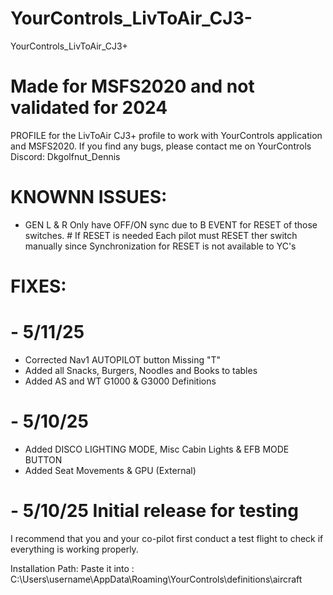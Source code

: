 # YourControls_LivToAir_CJ3-
YourControls_LivToAir_CJ3+
# Made for MSFS2020 and not validated for 2024

PROFILE for the LivToAir CJ3+ profile to work with YourControls application and MSFS2020.
If you find any bugs, please contact me on YourControls Discord: Dkgolfnut_Dennis

# KNOWNN ISSUES:
  - GEN L & R Only have OFF/ON sync due to B EVENT for RESET of those switches. # If RESET is needed Each pilot must RESET ther switch manually since Synchronization for RESET is not available to YC's

# FIXES:
#   - 5/11/25  
   - Corrected Nav1 AUTOPILOT button Missing "T"
   - Added all Snacks, Burgers, Noodles and Books to tables
   - Added AS and WT G1000 & G3000 Definitions
#   - 5/10/25  
   - Added DISCO LIGHTING MODE, Misc Cabin Lights & EFB MODE BUTTON
   - Added Seat Movements & GPU (External)
#   - 5/10/25 Initial release for testing   

I recommend that you and your co-pilot first conduct a test flight to check if everything is working properly.

Installation Path: Paste it into : C:\Users\username\AppData\Roaming\YourControls\definitions\aircraft
